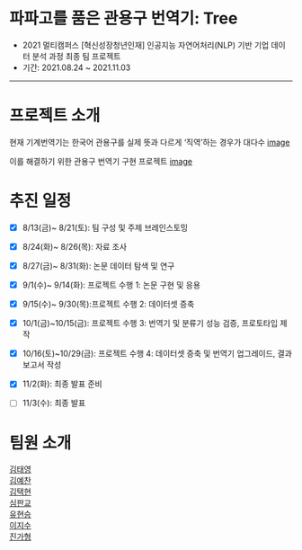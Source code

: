 <!-- ![image](https://user-images.githubusercontent.com/75319377/137847522-3208cc15-fdfb-46c0-8562-f2b6e9236320.png) -->


# 파파고를 품은 관용구 번역기: Tree
- 2021 멀티캠퍼스 [혁신성장청년인재] 인공지능 자연어처리(NLP) 기반 기업 데이터 분석 과정 최종 팀 프로젝트
- 기간: 2021.08.24 ~ 2021.11.03
---
# 프로젝트 소개
현재 기계번역기는 한국어 관용구를 실제 뜻과 다르게 ‘직역’하는 경우가 대다수
[image]()

이를 해결하기 위한 관용구 번역기 구현 프로젝트
[image]()


# 추진 일정
- [x] 8/13(금)~ 8/21(토): 팀 구성 및 주제 브레인스토밍 <br>
- [x] 8/24(화)~ 8/26(목): 자료 조사 <br>
- [x] 8/27(금)~ 8/31(화): 논문 데이터 탐색 및 연구 <br>
- [x] 9/1(수)~ 9/14(화): 프로젝트 수행 1: 논문 구현 및 응용 <br>
- [x] 9/15(수)~ 9/30(목):프로젝트 수행 2: 데이터셋 증축 <br>
- [x] 10/1(금)~10/15(금): 프로젝트 수행 3: 번역기 및 분류기 성능 검증, 프로토타입 제작 <br>
- [x] 10/16(토)~10/29(금): 프로젝트 수행 4: 데이터셋 증축 및 번역기 업그레이드, 결과보고서 작성 <br>
- [x] 11/2(화): 최종 발표 준비 <br>
- [ ] 11/3(수): 최종 발표 <br>


# 팀원 소개
[김태영](https://github.com/itisused) \
[김예찬](https://github.com/2pterons) \
[김택현](https://github.com/dobbytk) \
[심판교](https://github.com/gy0-0o) \
[유현승](https://github.com/hyunicecream) \
[이지수](https://github.com/lizzys16) \
[진가형](https://github.com/Cheyenne-cloud)
